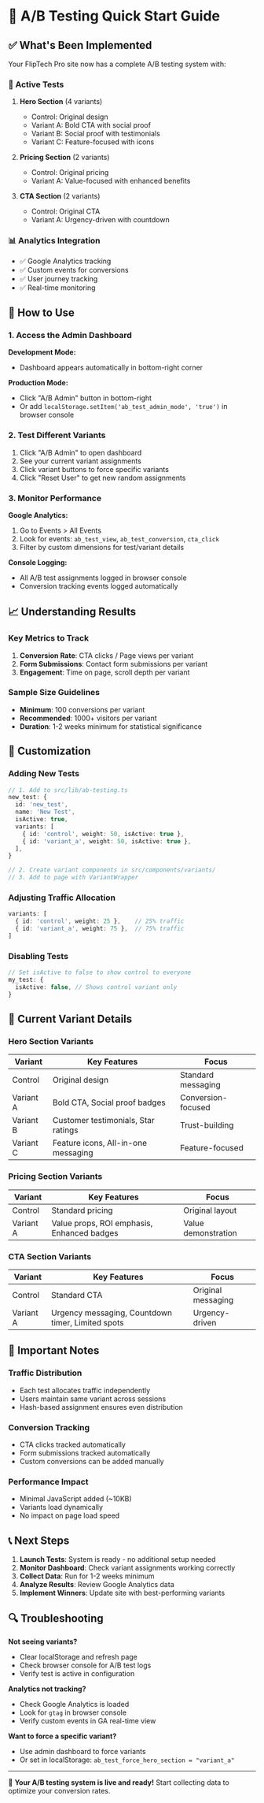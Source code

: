 # 🚀 A/B Testing Quick Start Guide

## ✅ What's Been Implemented

Your FlipTech Pro site now has a complete A/B testing system with:

### 🧪 Active Tests
1. **Hero Section** (4 variants)
   - Control: Original design
   - Variant A: Bold CTA with social proof
   - Variant B: Social proof with testimonials
   - Variant C: Feature-focused with icons

2. **Pricing Section** (2 variants)
   - Control: Original pricing
   - Variant A: Value-focused with enhanced benefits

3. **CTA Section** (2 variants)
   - Control: Original CTA
   - Variant A: Urgency-driven with countdown

### 📊 Analytics Integration
- ✅ Google Analytics tracking
- ✅ Custom events for conversions
- ✅ User journey tracking
- ✅ Real-time monitoring

## 🎯 How to Use

### 1. Access the Admin Dashboard

**Development Mode:** 
- Dashboard appears automatically in bottom-right corner

**Production Mode:**
- Click "A/B Admin" button in bottom-right
- Or add `localStorage.setItem('ab_test_admin_mode', 'true')` in browser console

### 2. Test Different Variants

1. Click "A/B Admin" to open dashboard
2. See your current variant assignments
3. Click variant buttons to force specific variants
4. Click "Reset User" to get new random assignments

### 3. Monitor Performance

**Google Analytics:**
1. Go to Events > All Events
2. Look for events: `ab_test_view`, `ab_test_conversion`, `cta_click`
3. Filter by custom dimensions for test/variant details

**Console Logging:**
- All A/B test assignments logged in browser console
- Conversion tracking events logged automatically

## 📈 Understanding Results

### Key Metrics to Track
1. **Conversion Rate**: CTA clicks / Page views per variant
2. **Form Submissions**: Contact form submissions per variant  
3. **Engagement**: Time on page, scroll depth per variant

### Sample Size Guidelines
- **Minimum**: 100 conversions per variant
- **Recommended**: 1000+ visitors per variant
- **Duration**: 1-2 weeks minimum for statistical significance

## 🔧 Customization

### Adding New Tests

```typescript
// 1. Add to src/lib/ab-testing.ts
new_test: {
  id: 'new_test',
  name: 'New Test',
  isActive: true,
  variants: [
    { id: 'control', weight: 50, isActive: true },
    { id: 'variant_a', weight: 50, isActive: true },
  ],
}

// 2. Create variant components in src/components/variants/
// 3. Add to page with VariantWrapper
```

### Adjusting Traffic Allocation

```typescript
variants: [
  { id: 'control', weight: 25 },    // 25% traffic
  { id: 'variant_a', weight: 75 },  // 75% traffic
]
```

### Disabling Tests

```typescript
// Set isActive to false to show control to everyone
my_test: {
  isActive: false, // Shows control variant only
}
```

## 🎪 Current Variant Details

### Hero Section Variants

| Variant | Key Features | Focus |
|---------|-------------|-------|
| Control | Original design | Standard messaging |
| Variant A | Bold CTA, Social proof badges | Conversion-focused |
| Variant B | Customer testimonials, Star ratings | Trust-building |
| Variant C | Feature icons, All-in-one messaging | Feature-focused |

### Pricing Section Variants

| Variant | Key Features | Focus |
|---------|-------------|-------|
| Control | Standard pricing | Original layout |
| Variant A | Value props, ROI emphasis, Enhanced badges | Value demonstration |

### CTA Section Variants

| Variant | Key Features | Focus |
|---------|-------------|-------|
| Control | Standard CTA | Original messaging |
| Variant A | Urgency messaging, Countdown timer, Limited spots | Urgency-driven |

## 🚨 Important Notes

### Traffic Distribution
- Each test allocates traffic independently
- Users maintain same variant across sessions
- Hash-based assignment ensures even distribution

### Conversion Tracking
- CTA clicks tracked automatically
- Form submissions tracked automatically
- Custom conversions can be added manually

### Performance Impact
- Minimal JavaScript added (~10KB)
- Variants load dynamically
- No impact on page load speed

## 📞 Next Steps

1. **Launch Tests**: System is ready - no additional setup needed
2. **Monitor Dashboard**: Check variant assignments working correctly  
3. **Collect Data**: Run for 1-2 weeks minimum
4. **Analyze Results**: Review Google Analytics data
5. **Implement Winners**: Update site with best-performing variants

## 🔍 Troubleshooting

**Not seeing variants?**
- Clear localStorage and refresh page
- Check browser console for A/B test logs
- Verify test is active in configuration

**Analytics not tracking?**
- Check Google Analytics is loaded
- Look for `gtag` in browser console
- Verify custom events in GA real-time view

**Want to force a specific variant?**
- Use admin dashboard to force variants
- Or set in localStorage: `ab_test_force_hero_section = "variant_a"`

---

🎉 **Your A/B testing system is live and ready!** Start collecting data to optimize your conversion rates.
